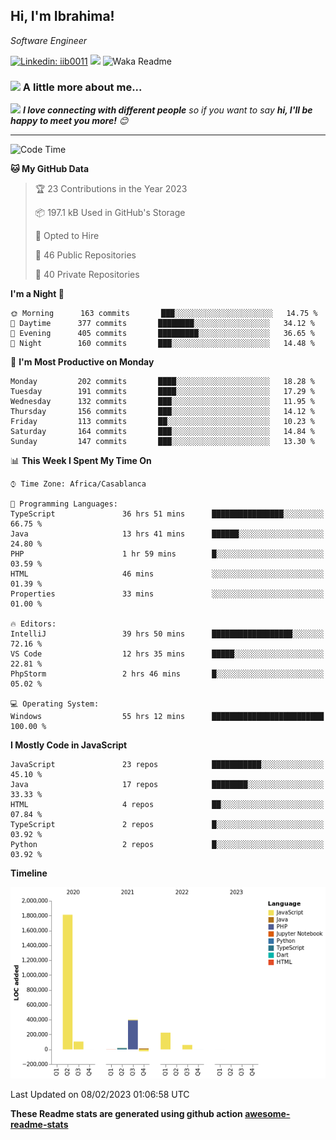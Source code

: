 <h2>Hi, I'm Ibrahima! </h2>
<p><em>Software Engineer 
</em></p>


[![Linkedin: iib0011](https://img.shields.io/badge/-iib0011-blue?style=flat-square&logo=Linkedin&logoColor=white&link=https://www.linkedin.com/in/iib0011/)](https://www.linkedin.com/in/iib0011/)
![](https://visitor-badge.glitch.me/badge?page_id=iib0011)
![Waka Readme](https://github.com/iib0011/iib0011/workflows/Waka%20Readme/badge.svg)


### <img src="https://media.giphy.com/media/VgCDAzcKvsR6OM0uWg/giphy.gif" width="50"> A little more about me...  


<img src="https://media.giphy.com/media/LnQjpWaON8nhr21vNW/giphy.gif" width="60"> <em><b>I love connecting with different people</b> so if you want to say <b>hi, I'll be happy to meet you more!</b> 😊</em>

---
<!--START_SECTION:waka-->
![Code Time](http://img.shields.io/badge/Code%20Time-1%2C765%20hrs%207%20mins-blue)

**🐱 My GitHub Data** 

> 🏆 23 Contributions in the Year 2023
 > 
> 📦 197.1 kB Used in GitHub's Storage 
 > 
> 💼 Opted to Hire
 > 
> 📜 46 Public Repositories 
 > 
> 🔑 40 Private Repositories  
 > 
**I'm a Night 🦉** 

```text
🌞 Morning      163 commits       ███░░░░░░░░░░░░░░░░░░░░░░   14.75 % 
🌆 Daytime      377 commits       ████████░░░░░░░░░░░░░░░░░   34.12 % 
🌃 Evening      405 commits       █████████░░░░░░░░░░░░░░░░   36.65 % 
🌙 Night        160 commits       ███░░░░░░░░░░░░░░░░░░░░░░   14.48 % 

```
📅 **I'm Most Productive on Monday** 

```text
Monday         202 commits       ████░░░░░░░░░░░░░░░░░░░░░   18.28 % 
Tuesday        191 commits       ████░░░░░░░░░░░░░░░░░░░░░   17.29 % 
Wednesday      132 commits       ███░░░░░░░░░░░░░░░░░░░░░░   11.95 % 
Thursday       156 commits       ███░░░░░░░░░░░░░░░░░░░░░░   14.12 % 
Friday         113 commits       ██░░░░░░░░░░░░░░░░░░░░░░░   10.23 % 
Saturday       164 commits       ███░░░░░░░░░░░░░░░░░░░░░░   14.84 % 
Sunday         147 commits       ███░░░░░░░░░░░░░░░░░░░░░░   13.30 % 

```


📊 **This Week I Spent My Time On** 

```text
⌚︎ Time Zone: Africa/Casablanca

💬 Programming Languages: 
TypeScript               36 hrs 51 mins      ████████████████░░░░░░░░░   66.75 % 
Java                     13 hrs 41 mins      ██████░░░░░░░░░░░░░░░░░░░   24.80 % 
PHP                      1 hr 59 mins        █░░░░░░░░░░░░░░░░░░░░░░░░   03.59 % 
HTML                     46 mins             ░░░░░░░░░░░░░░░░░░░░░░░░░   01.39 % 
Properties               33 mins             ░░░░░░░░░░░░░░░░░░░░░░░░░   01.00 % 

🔥 Editors: 
IntelliJ                 39 hrs 50 mins      ██████████████████░░░░░░░   72.16 % 
VS Code                  12 hrs 35 mins      █████░░░░░░░░░░░░░░░░░░░░   22.81 % 
PhpStorm                 2 hrs 46 mins       █░░░░░░░░░░░░░░░░░░░░░░░░   05.02 % 

💻 Operating System: 
Windows                  55 hrs 12 mins      █████████████████████████   100.00 % 

```

**I Mostly Code in JavaScript** 

```text
JavaScript               23 repos            ███████████░░░░░░░░░░░░░░   45.10 % 
Java                     17 repos            ████████░░░░░░░░░░░░░░░░░   33.33 % 
HTML                     4 repos             ██░░░░░░░░░░░░░░░░░░░░░░░   07.84 % 
TypeScript               2 repos             █░░░░░░░░░░░░░░░░░░░░░░░░   03.92 % 
Python                   2 repos             █░░░░░░░░░░░░░░░░░░░░░░░░   03.92 % 

```


**Timeline**

![Chart not found](https://raw.githubusercontent.com/iib0011/iib0011/master/charts/bar_graph.png) 


 Last Updated on 08/02/2023 01:06:58 UTC
<!--END_SECTION:waka-->

**These Readme stats are generated using github action [awesome-readme-stats](https://github.com/iib0011/waka-readme-stats)**
